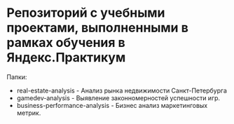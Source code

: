 # Репозиторий с учебными проектами, выполненными в рамках обучения в Яндекс.Практикум

Папки:
- real-estate-analysis - Анализ рынка недвижимости Санкт-Петербурга
- gamedev-analysis - Выявление законномерностей успешности игр.
- business-performance-analysis - Бизнес анализ маркетинговых метрик.
